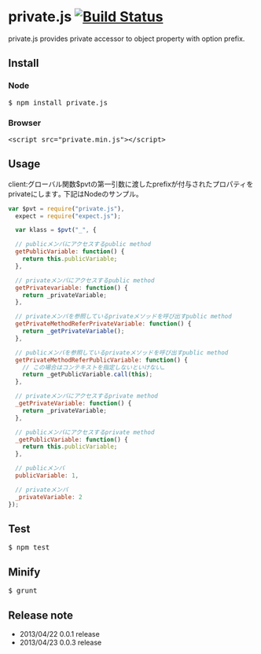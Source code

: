 private.js [![Build Status](https://secure.travis-ci.org/hotchemi/private.js.png)](http://travis-ci.org/hotchemi/private.js)
==========
private.js provides private accessor to object property with option prefix.

## Install

### Node
<pre>
$ npm install private.js
</pre>

### Browser
<pre>
&lt;script src=&quot;private.min.js&quot;&gt;&lt;/script&gt;
</pre>

## Usage
client:グローバル関数$pvtの第一引数に渡したprefixが付与されたプロパティをprivateにします｡
下記はNodeのサンプル。

```javascript
var $pvt = require("private.js"),
  expect = require("expect.js");

  var klass = $pvt("_", {

  // publicメンバにアクセスするpublic method
  getPublicVariable: function() {
    return this.publicVariable;
  },

  // privateメンバにアクセスするpublic method
  getPrivatevariable: function() {
    return _privateVariable;
  },

  // privateメンバを参照しているprivateメソッドを呼び出すpublic method
  getPrivateMethodReferPrivateVariable: function() {
    return _getPrivateVariable();
  },

  // publicメンバを参照しているprivateメソッドを呼び出すpublic method
  getPrivateMethodReferPublicVariable: function() {
    // この場合はコンテキストを指定しないといけない…
    return _getPublicVariable.call(this);
  },

  // privateメンバにアクセスするprivate method
  _getPrivateVariable: function() {
    return _privateVariable;
  },

  // publicメンバにアクセスするprivate method
  _getPublicVariable: function() {
    return this.publicVariable;
  },

  // publicメンバ
  publicVariable: 1,

  // privateメンバ
  _privateVariable: 2
});
```
## Test
<pre>
$ npm test
</pre>

## Minify
<pre>
$ grunt
</pre>

## Release note
* 2013/04/22 0.0.1 release
* 2013/04/23 0.0.3 release
